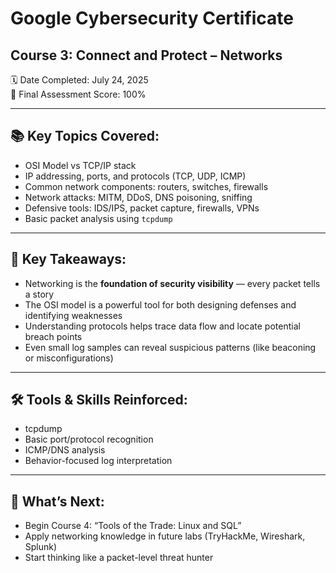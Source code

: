# Google Cybersecurity Certificate  
## Course 3: Connect and Protect – Networks

🗓️ Date Completed: July 24, 2025  
🎯 Final Assessment Score: 100%

---

## 📚 Key Topics Covered:
- OSI Model vs TCP/IP stack
- IP addressing, ports, and protocols (TCP, UDP, ICMP)
- Common network components: routers, switches, firewalls
- Network attacks: MITM, DDoS, DNS poisoning, sniffing
- Defensive tools: IDS/IPS, packet capture, firewalls, VPNs
- Basic packet analysis using `tcpdump`

---

## 🧠 Key Takeaways:
- Networking is the **foundation of security visibility** — every packet tells a story
- The OSI model is a powerful tool for both designing defenses and identifying weaknesses
- Understanding protocols helps trace data flow and locate potential breach points
- Even small log samples can reveal suspicious patterns (like beaconing or misconfigurations)

---

## 🛠️ Tools & Skills Reinforced:
- tcpdump
- Basic port/protocol recognition
- ICMP/DNS analysis
- Behavior-focused log interpretation

---

## 🧭 What’s Next:
- Begin Course 4: “Tools of the Trade: Linux and SQL”
- Apply networking knowledge in future labs (TryHackMe, Wireshark, Splunk)
- Start thinking like a packet-level threat hunter
